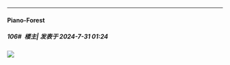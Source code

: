 ﻿
*****

####  Piano-Forest  
##### 106#         楼主| 发表于 2024-7-31 01:24

<img src="https://p.sda1.dev/18/0ace50450be7d892af04991a856c4eb1/yande.re 1185514 dress gotou_junji kokorone_awayuki no_bra vtuber_nandaga_haishin_kiriwasuretara_densetsu_ni_natteta.jpg" referrerpolicy="no-referrer">

